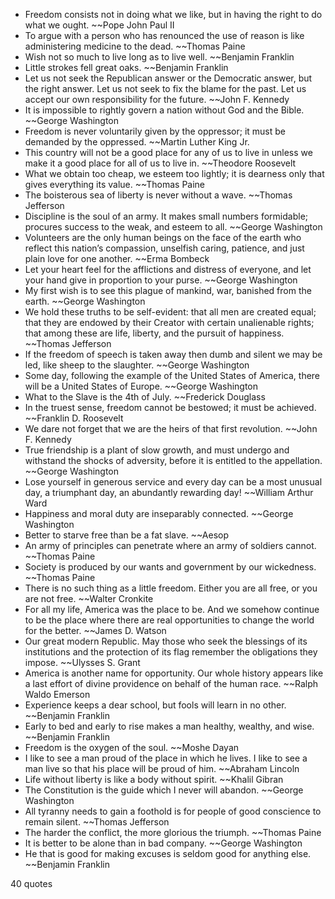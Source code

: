  - Freedom consists not in doing what we like, but in having the right to do what we ought. ~~Pope John Paul II
 - To argue with a person who has renounced the use of reason is like administering medicine to the dead. ~~Thomas Paine
 - Wish not so much to live long as to live well. ~~Benjamin Franklin
 - Little strokes fell great oaks. ~~Benjamin Franklin
 - Let us not seek the Republican answer or the Democratic answer, but the right answer. Let us not seek to fix the blame for the past. Let us accept our own responsibility for the future. ~~John F. Kennedy
 - It is impossible to rightly govern a nation without God and the Bible. ~~George Washington
 - Freedom is never voluntarily given by the oppressor; it must be demanded by the oppressed. ~~Martin Luther King Jr.
 - This country will not be a good place for any of us to live in unless we make it a good place for all of us to live in. ~~Theodore Roosevelt
 - What we obtain too cheap, we esteem too lightly; it is dearness only that gives everything its value. ~~Thomas Paine
 - The boisterous sea of liberty is never without a wave. ~~Thomas Jefferson
 - Discipline is the soul of an army. It makes small numbers formidable; procures success to the weak, and esteem to all. ~~George Washington
 - Volunteers are the only human beings on the face of the earth who reflect this nation’s compassion, unselfish caring, patience, and just plain love for one another. ~~Erma Bombeck
 - Let your heart feel for the afflictions and distress of everyone, and let your hand give in proportion to your purse. ~~George Washington
 - My first wish is to see this plague of mankind, war, banished from the earth. ~~George Washington
 - We hold these truths to be self-evident: that all men are created equal; that they are endowed by their Creator with certain unalienable rights; that among these are life, liberty, and the pursuit of happiness. ~~Thomas Jefferson
 - If the freedom of speech is taken away then dumb and silent we may be led, like sheep to the slaughter. ~~George Washington
 - Some day, following the example of the United States of America, there will be a United States of Europe. ~~George Washington
 - What to the Slave is the 4th of July. ~~Frederick Douglass
 - In the truest sense, freedom cannot be bestowed; it must be achieved. ~~Franklin D. Roosevelt
 - We dare not forget that we are the heirs of that first revolution. ~~John F. Kennedy
 - True friendship is a plant of slow growth, and must undergo and withstand the shocks of adversity, before it is entitled to the appellation. ~~George Washington
 - Lose yourself in generous service and every day can be a most unusual day, a triumphant day, an abundantly rewarding day! ~~William Arthur Ward
 - Happiness and moral duty are inseparably connected. ~~George Washington
 - Better to starve free than be a fat slave. ~~Aesop
 - An army of principles can penetrate where an army of soldiers cannot. ~~Thomas Paine
 - Society is produced by our wants and government by our wickedness. ~~Thomas Paine
 - There is no such thing as a little freedom. Either you are all free, or you are not free. ~~Walter Cronkite
 - For all my life, America was the place to be. And we somehow continue to be the place where there are real opportunities to change the world for the better. ~~James D. Watson
 - Our great modern Republic. May those who seek the blessings of its institutions and the protection of its flag remember the obligations they impose. ~~Ulysses S. Grant
 - America is another name for opportunity. Our whole history appears like a last effort of divine providence on behalf of the human race. ~~Ralph Waldo Emerson
 - Experience keeps a dear school, but fools will learn in no other. ~~Benjamin Franklin
 - Early to bed and early to rise makes a man healthy, wealthy, and wise. ~~Benjamin Franklin
 - Freedom is the oxygen of the soul. ~~Moshe Dayan
 - I like to see a man proud of the place in which he lives. I like to see a man live so that his place will be proud of him. ~~Abraham Lincoln
 - Life without liberty is like a body without spirit. ~~Khalil Gibran
 - The Constitution is the guide which I never will abandon. ~~George Washington
 - All tyranny needs to gain a foothold is for people of good conscience to remain silent. ~~Thomas Jefferson
 - The harder the conflict, the more glorious the triumph. ~~Thomas Paine
 - It is better to be alone than in bad company. ~~George Washington
 - He that is good for making excuses is seldom good for anything else. ~~Benjamin Franklin

40 quotes